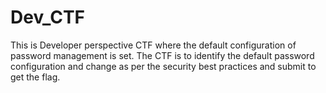 # Dev_CTF
This is Developer perspective CTF where the default configuration of password management is set. The CTF is to identify the default password configuration and change as per the security best practices and submit to get the flag.
